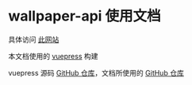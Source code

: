 # wallpaper-api 使用文档

具体访问 [此网站](https://wpadoc.shimupersonal.top/)

本文档使用的 [vuepress](https://vuepress.vuejs.org/zh/) 构建

vuepress 源码 [GitHub 仓库](https://github.com/vuepress/core)，文档所使用的 [GitHub 仓库](https://github.com/vuepress/docs)